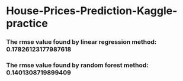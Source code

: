 <h1>House-Prices-Prediction-Kaggle-practice</h1>

<h3>The rmse value found by linear regression method:  0.17826123177987618</h3>
<h3>The rmse value found by random forest method:  0.1401308719899409</h3>
